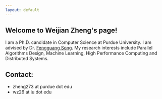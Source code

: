 ```yaml
---
layout: default
---
```


## Welcome to Weijian Zheng's page!

I am a Ph.D. candidate in Computer Science at Purdue University. I am advised by Dr. [Fengguang Song](https://cs.iupui.edu/~fgsong/). My research interests include Parallel Algorithms Design, Machine Learning, High Performance Computing and Distributed Systems.
   
## Contact:

* zheng273 at purdue dot edu
* wz26 at iu dot edu

